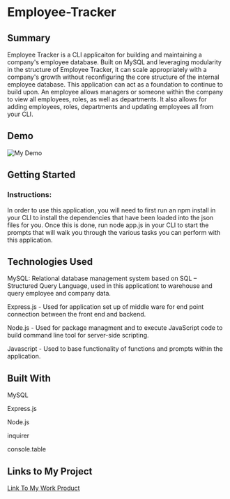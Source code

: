 # Employee-Tracker


## Summary

Employee Tracker is a CLI applicaiton for building and maintaining a company's employee database. Built on MySQL and leveraging modularity in the structure of Employee Tracker, it can scale appropriately with a company's growth without reconfiguring the core structure of the internal employee database. This application can act as a foundation to continue to build upon. An employee allows managers or someone within the company to view all employees, roles, as well as departments. It also allows for adding employees, roles, departments and updating employees all from your CLI.



## Demo

![My Demo](Demo.gif)



## Getting Started

### Instructions:

In order to use this application, you will need to first run an npm install in your CLI to install the dependencies that have been loaded into the json files for you. Once this is done, run node app.js in your CLI to start the prompts that will walk you through the various tasks you can perform with this application.



## Technologies Used

MySQL: Relational database management system based on SQL – Structured Query Language, used in this applicationt to warehouse and query employee and company data.

Express.js - Used for application set up of middle ware for end point connection between the front end and backend.

Node.js - Used for package managment and to execute JavaScript code to build command line tool for server-side scripting.

Javascript - Used to base functionality of functions and prompts within the application.



## Built With

MySQL

Express.js

Node.js

inquirer

console.table



## Links to My Project

[Link To My Work Product](https://drewski419.github.io/Employee-Tracker/)


